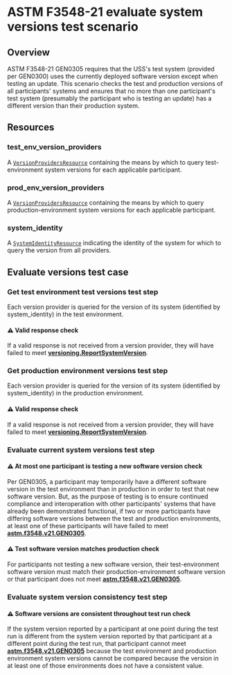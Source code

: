 # ASTM F3548-21 evaluate system versions test scenario

## Overview

ASTM F3548-21 GEN0305 requires that the USS's test system (provided per GEN0300) uses the currently deployed software version except when testing an update.  This scenario checks the test and production versions of all participants' systems and ensures that no more than one participant's test system (presumably the participant who is testing an update) has a different version than their production system.

## Resources

### test_env_version_providers

A [`VersionProvidersResource`](../../../../resources/versioning/client.py) containing the means by which to query test-environment system versions for each applicable participant.

### prod_env_version_providers

A [`VersionProvidersResource`](../../../../resources/versioning/client.py) containing the means by which to query production-environment system versions for each applicable participant.

### system_identity

A [`SystemIdentityResource`](../../../../resources/versioning/system_identity.py) indicating the identity of the system for which to query the version from all providers.

## Evaluate versions test case

### Get test environment test versions test step

Each version provider is queried for the version of its system (identified by system_identity) in the test environment.

#### ⚠️ Valid response check

If a valid response is not received from a version provider, they will have failed to meet **[versioning.ReportSystemVersion](../../../../requirements/versioning.md)**.

### Get production environment versions test step

Each version provider is queried for the version of its system (identified by system_identity) in the production environment.

#### ⚠️ Valid response check

If a valid response is not received from a version provider, they will have failed to meet **[versioning.ReportSystemVersion](../../../../requirements/versioning.md)**.

### Evaluate current system versions test step

#### ⚠️ At most one participant is testing a new software version check

Per GEN0305, a participant may temporarily have a different software version in the test environment than in production in order to test that new software version.  But, as the purpose of testing is to ensure continued compliance and interoperation with other participants' systems that have already been demonstrated functional, if two or more participants have differing software versions between the test and production environments, at least one of these participants will have failed to meet **[astm.f3548.v21.GEN0305](../../../../requirements/astm/f3548/v21.md)**.

#### ⚠️ Test software version matches production check

For participants not testing a new software version, their test-environment software version must match their production-environment software version or that participant does not meet **[astm.f3548.v21.GEN0305](../../../../requirements/astm/f3548/v21.md)**.

### Evaluate system version consistency test step

#### ⚠️ Software versions are consistent throughout test run check

If the system version reported by a participant at one point during the test run is different from the system version reported by that participant at a different point during the test run, that participant cannot meet **[astm.f3548.v21.GEN0305](../../../../requirements/astm/f3548/v21.md)** because the test environment and production environment system versions cannot be compared because the version in at least one of those environments does not have a consistent value.
